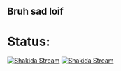 ## Bruh sad loif


# Status: 

[![Shakida Stream](https://github.com/shakida/Stream_any/actions/workflows/shakida69.yml/badge.svg?branch=main)](https://github.com/shakida/Stream_any/actions/workflows/shakida69.yml)
[![Shakida Stream](https://github.com/shakida/Stream_any/actions/workflows/shakida69.yml/badge.svg?event=workflow_run)](https://github.com/shakida/Stream_any/actions/workflows/shakida69.yml)
